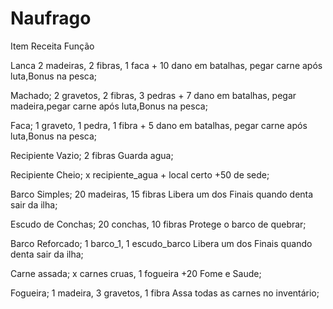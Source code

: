 # Naufrago

Item                                      Receita                                                         Função

Lanca                                     2 madeiras, 2 fibras, 1 faca																		+ 10 dano em batalhas, pegar carne após luta,Bonus na pesca;

Machado;                                  2 gravetos, 2 fibras, 3 pedras																	+ 7 dano em batalhas, pegar madeira,pegar carne após luta,Bonus na pesca;

Faca;                                     1 graveto, 1 pedra, 1 fibra																			+ 5 dano em batalhas, pegar carne após luta,Bonus na pesca;

Recipiente Vazio;                         2 fibras          																							Guarda agua;

Recipiente Cheio;                         x recipiente_agua + local certo																	+50 de sede;

Barco Simples; 													  20 madeiras, 15 fibras      																		Libera um dos Finais quando denta sair da ilha;

Escudo de Conchas;                        20 conchas, 10 fibras                                           Protege o barco de quebrar;

Barco Reforcado; 													1 barco_1, 1 escudo_barco    																		Libera um dos Finais quando denta sair da ilha;

Carne assada;                             x carnes cruas, 1 fogueira 						  												+20 Fome e Saude;

Fogueira;                                 1 madeira, 3 gravetos, 1 fibra																	Assa todas as carnes no inventário;
